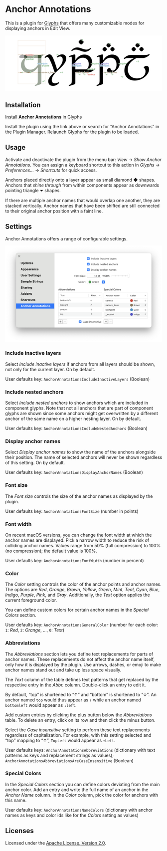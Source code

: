 # Anchor Annotations

This is a plugin for [Glyphs](https://glyphsapp.com) that offers many customizable modes for displaying anchors in Edit View.

![](Assets/Screenshot.png)

## Installation

[Install **Anchor Annotations** in Glyphs](https://florianpircher.com/glyphs/plugins/anchor-annotations/install)

Install the plugin using the link above or search for “Anchor Annotations” in the Plugin Manager.
Relaunch Glyphs for the plugin to be loaded.

## Usage

Activate and deactivate the plugin from the menu bar: *View* → *Show Anchor Annotations*.
You can assign a keyboard shortcut to this action in *Glyphs* → *Preferences…* → *Shortcuts* for quick access.

Anchors placed directly onto a layer appear as small diamond ◆ shapes.
Anchors that *shine through* from within components appear as downwards pointing triangle ⏷ shapes.

If there are multiple anchor names that would overlap one another, they are stacked vertically.
Anchor names that have been shifted are still connected to their original anchor position with a faint line.

## Settings

Anchor Annotations offers a range of configurable settings.

![](Assets/Settings.png)

### Include inactive layers

Select *Include inactive layers* if anchors from all layers should be shown, not only for the current layer.
On by default.

User defaults key: `AnchorAnnotationsIncludeInactiveLayers` (Boolean)

### Include nested anchors

Select *Include nested anchors* to show anchors which are included in component glyphs.
Note that not all anchors that are part of component glyphs are shown since some anchors might get overwritten by a different anchor of the same name on a higher nesting layer.
On by default.

User defaults key: `AnchorAnnotationsIncludeNestedAnchors` (Boolean)

### Display anchor names

Select *Display anchor names* to show the name of the anchors alongside their position.
The name of selected anchors will never be shown regardless of this setting.
On by default.

User defaults key: `AnchorAnnotationsDisplayAnchorNames` (Boolean)

### Font size

The *Font size* controls the size of the anchor names as displayed by the plugin.

User defaults key: `AnchorAnnotationsFontSize` (number in points)

### Font width

On recent macOS versions, you can change the font width at which the anchor names are displayed.
Pick a narrow width to reduce the risk of colliding anchor names.
Values range from 50% (full compression) to 100% (no compression); the default value is 100%.

User defaults key: `AnchorAnnotationsFontWidth` (number in percent)

### Color

The *Color* setting controls the color of the anchor points and anchor names.
The options are *Red*, *Orange*, *Brown*, *Yellow*, *Green*, *Mint*, *Teal*, *Cyan*, *Blue*, *Indigo*, *Purple*, *Pink*, and *Gray*.
Additionally, the *Text* option applies the current foreground color.

You can define custom colors for certain anchor names in the *Special Colors* section.

User defaults key: `AnchorAnnotationsGeneralColor` (number for each color: `1`: *Red*, `2`: *Orange*, …, `0`: *Text*)

### Abbreviations

The *Abbreviations* section lets you define text replacements for parts of anchor names.
These replacements do not affect the anchor name itself, only how it is displayed by the plugin.
Use arrows, dashes, or emoji to make anchor names stand out and take up less space visually.

The *Text* column of the table defines text patterns that get replaced by the respective entry in the *Abbr.* column.
Double-click an entry to edit it.

By default, “top” is shortened to “↑” and “bottom” is shortened to “↓”.
An anchor named `top` would thus appear as `↑` while an anchor named `bottomleft` would appear as `↓left`.

Add custom entries by clicking the plus button below the *Abbreviations* table.
To delete an entry, click on its row and then click the minus button.

Select the *Case insensitive* setting to perform these text replacements regardless of capitalization.
For example, with this setting selected and “top” mapping to “↑”, `TopLeft` would appear as `↑Left`.

User defaults keys: `AnchorAnnotationsAbbreviations` (dictionary with text patterns as keys and replacement strings as values); `AnchorAnnotationsAbbreviationsAreCaseInsensitive` (Boolean)

### Special Colors

In the *Special Colors* section you can define colors deviating from the main anchor color.
Add an entry and write the full name of an anchor in the *Anchor Name* column.
In the *Color* column, pick the color for anchors with this name.

User defaults key: `AnchorAnnotationsNameColors` (dictionary with anchor names as keys and color ids like for the *Colors* setting as values)

## Licenses

Licensed under the [Apache License, Version 2.0](http://www.apache.org/licenses/LICENSE-2.0).
